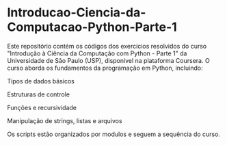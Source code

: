 # Introducao-Ciencia-da-Computacao-Python-Parte-1
Este repositório contém os códigos dos exercícios resolvidos do curso "Introdução à Ciência da Computação com Python - Parte 1" da Universidade de São Paulo (USP), disponível na plataforma Coursera.
O curso aborda os fundamentos da programação em Python, incluindo:

Tipos de dados básicos

Estruturas de controle 

Funções e recursividade

Manipulação de strings, listas e arquivos

Os scripts estão organizados por modulos e seguem a sequência do curso.

